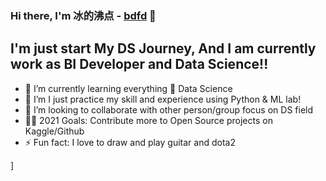 ### Hi there, I'm 冰的沸点 - [bdfd][website] 👋

## I'm just start My DS Journey, And I am currently work as BI Developer and Data Science!!

- 🔭 I’m currently learning everything 🤣 Data Science
- 🌱 I’m I just practice my skill and experience using Python & ML lab!
- 👯 I’m looking to collaborate with other person/group focus on DS field
- 🔭🥅 2021 Goals: Contribute more to Open Source projects on Kaggle/Github
- ⚡ Fun fact: I love to draw and play guitar and dota2

[website]: https://github.com/bdfd

]
